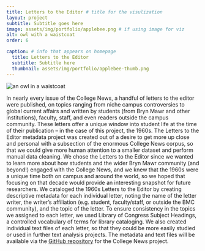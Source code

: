 ```yaml
---
title: Letters to the Editor # title for the visulization
layout: project
subtitle: Subtitle goes here
image: assets/img/portfolio/applebee.png # if using image for viz
alt: owl with a waistcoat
order: 6

caption: # info that appears on homepage
  title: Letters to the Editor
  subtitle: Subtitle here
  thumbnail: assets/img/portfolio/applebee-thumb.png 
---
```


<img class="img-fluid d-block mx-auto" src="{{ site.baseurl }}/assets/img/portfolio/applebee.png" alt="an owl in a waistcoat">

<!--  
Insert your description for the project below.
--> 
In nearly every issue of the College News, a handful of letters to the editor were published, on topics ranging from niche campus controversies to global current affairs and written by students (from Bryn Mawr and other institutions), faculty, staff, and even readers outside the campus community. These letters offer a unique window into student life at the time of their publication – in the case of this project, the 1960s. The Letters to the Editor metadata project was created out of a desire to get more up close and personal with a subsection of the enormous College News corpus, so that we could give more human attention to a smaller dataset and perform manual data cleaning. We chose the Letters to the Editor since we wanted to learn more about how students and the wider Bryn Mawr community (and beyond!) engaged with the College News, and we knew that the 1960s were a unique time both on campus and around the world, so we hoped that focusing on that decade would provide an interesting snapshot for future researchers. 
We cataloged the 1960s Letters to the Editor by creating descriptive metadata for each individual letter, noting the name of the letter writer, the writer’s affiliation (e.g. student, faculty/staff, or outside the BMC community), and the topic of the letter. To ensure consistency in the topics we assigned to each letter, we used Library of Congress Subject Headings, a controlled vocabulary of terms for library cataloging. We also created individual text files of each letter, so that they could be more easily studied or used in further text analysis projects. The metadata and text files will be available via the [GitHub repository](https://github.com/digbmc/college-news) for the College News project.
